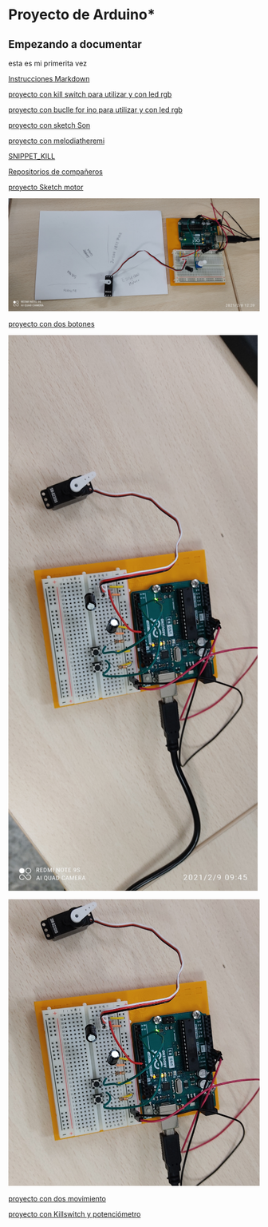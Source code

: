 # Proyecto de Arduino*

## Empezando a documentar

esta es mi primerita vez  

[Instrucciones Markdown](https://guides.github.com/pdfs/markdown-cheatsheet-online.pdf)

[proyecto con kill switch para utilizar y con led rgb](https://github.com/marc125678/Arduino/blob/main/KILL_SWITCH.ino)

[proyecto con buclle for ino para utilizar y con led rgb](https://github.com/Wesley3455/Arduino-/blob/main/Buclle_for.ino.ino)

[proyecto con sketch Son](https://github.com/Wesley3455/Arduino-/blob/main/sketch_Son.ino) 

[proyecto con melodiatheremi](https://github.com/Wesley3455/Arduino-/blob/main/melodiatheremin.ino) 

[SNIPPET_KILL](https://github.com/Wesley3455/Arduino-/blob/main/SNIPPER_KILL_SWTCH.CPP)

[Repositorios de compañeros](https://github.com/d-prieto/arduinoCourse#repositorios-de-alumnos)

[proyecto Sketch motor](https://github.com/Wesley3455/Arduino-/blob/main/sketch_feb08a_motor.ino)


![rreetdd](https://github.com/Wesley3455/Arduino-/blob/main/1612783302659.jpg)

[proyecto con dos botones](https://github.com/Wesley3455/Arduino-/blob/main/sketch_feb09a_dos_botones.ino) 


 <img src="https://github.com/Wesley3455/Arduino-/blob/main/1612860387340.jpg" alt="proyecto con dos botones" width="500"> 
 
 ![foto movimiento](https://github.com/Wesley3455/Arduino-/blob/main/1612860387340(1).jpg)
 
 [proyecto con dos movimiento](https://github.com/Wesley3455/Arduino-/blob/main/sketch_feb09a_dos_botones_y_movimiento.ino)
 
 [proyecto con Killswitch y potenciómetro]()
